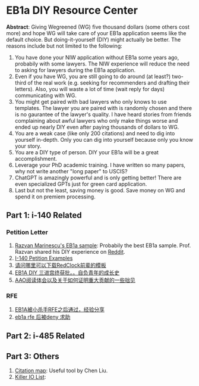 # EB1a DIY Resource Center


**Abstract**: Giving Wegreened (WG) five thousand dollars (some others cost more) and hope WG will take care of your EB1a application seems like the default choice. 
But doing-it-yourself (DIY) might actually be better. 
The reasons include but not limited to the following:

1. You have done your NIW application without EB1a some years ago, probabily with some lawyers. 
The NIW experience will reduce the need to asking for lawyers during the EB1a application.
2. Even if you have WG, you are still going to do around (at least?) two-third of the real work (e.g. seeking for recommenders and drafting their letters). 
Also, you will waste a lot of time (wait reply for days) communicating with WG. 
3. You might get paired with bad lawyers who only knows to use templates. 
The lawyer you are paired with is randomly chosen and there is no gaurantee of the lawyer's quality. 
I have heard stories from friends complaining about awful lawyers who only make things worse and ended up nearly DIY even after paying thousands of dollars to WG.
4. You are a weak case (like only 200 citations) and need to dig into yourself in-depth. Only you can dig into yourself because only you know your story.
5. You are a DIY type of person. DIY your EB1a will be a great accomplishment.
6. Leverage your PhD academic training. I have written so many papers, why not write another "long paper" to USCIS?
7. ChatGPT is amazingly powerful and is only getting better! There are even specialized GPTs just for green card application.
8. Last but not the least, saving money is good. Save money on WG and spend it on premiem processing.


## Part 1: i-140 Related

### Petition Letter

1. [Razvan Marinescu's EB1a sample](https://github.com/razvanmarinescu/EB1A): Probabily the best EB1a sample. Prof. Razvan shared his DIY experience on [Reddit](https://www.reddit.com/r/USCIS/comments/tehtqz/eb1a_gc_received_im_freely_sharing_my_i140/).
2. [I-140 Petition Examples](https://andreychemist.github.io/)
3. [请问哪里可以下载RedClock前辈的模板](https://www.1point3acres.com/bbs/thread-820679-1-1.html)
3. [EB1A DIY 三进宫终获批。。自负青年的成长史](https://www.1point3acres.com/bbs/thread-1034887-1-1.html)
4. [AAO阅读体会以及关于如何证明重大贡献的一些拙见](https://www.1point3acres.com/bbs/thread-1036683-1-1.html)


### RFE
1. [EB1A被小杀手RFE之后通过，经验分享](https://www.1point3acres.com/bbs/thread-1083651-1-1.html)
2. [eb1a rfe 后被deny 求助](https://www.1point3acres.com/bbs/thread-1079257-1-1.html)

## Part 2: i-485 Related


## Part 3: Others

1. [Citation map](https://github.com/ChenLiu-1996/CitationMap): Useful tool by Chen Liu.
2. [Killer IO List](killer_io.md): 
